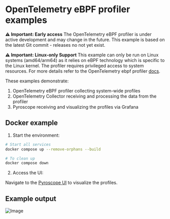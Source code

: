 # OpenTelemetry eBPF profiler examples

**⚠️ Important: Early access**
The OpenTelemetry eBPF profiler is under active development and may change in the future.
This example is based on the latest Git commit - releases no not yet exist.

**⚠️ Important: Linux-only Support**
This example can only be run on Linux systems (amd64/arm64) as it relies on eBPF technology which is
specific to the Linux kernel.
The profiler requires privileged access to system resources.
For more details refer to the OpenTelemetry ebpf profiler
[docs](https://github.com/open-telemetry/opentelemetry-ebpf-profiler).

These examples demonstrate:

1. OpenTelemetry eBPF profiler collecting system-wide profiles
2. OpenTelemetry Collector receiving and processing the data from the profiler
3. Pyroscope receiving and visualizing the profiles via Grafana

## Docker example

1. Start the environment:

```bash
# Start all services
docker compose up --remove-orphans --build

# To clean up
docker compose down
```

2. Access the UI:

Navigate to the [Pyroscope UI][Pyroscope UI] to visualize the profiles.

## Example output

![Image](https://github.com/user-attachments/assets/15ff58d4-218a-43dd-9835-df12e13ced3f)

<!-- editorconfig-checker-disable -->
<!-- markdownlint-disable MD013 -->

[Pyroscope UI]: http://localhost:3000/a/grafana-pyroscope-app/explore?searchText=&panelType=time-series&layout=grid&hideNoData=off&explorationType=flame-graph&var-serviceName=unknown&var-profileMetricId=process_cpu:cpu:nanoseconds:cpu:nanoseconds&var-spanSelector=undefined&var-dataSource=pyroscope&var-filters=&var-filtersBaseline=&var-filtersComparison=&var-groupBy=all&maxNodes=16384
